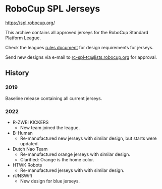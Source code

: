 # RoboCup SPL Jerseys

https://spl.robocup.org/

This archive contains all approved jerseys for the RoboCup Standard Platform League.

Check the leagues [rules document](https://spl.robocup.org/downloads/) for design requirements for jerseys.

Send new designs via e-mail to rc-spl-tc@lists.robocup.org for approval.

## History

### 2019

Baseline release containing all current jerseys.

### 2022

- R-ZWEI KICKERS
  - New team joined the league.
- B-Human
  - Re-manufactured new jerseys with similar design, but starts were updated.
- Dutch Nao Team
  - Re-manufactured orange jerseys with similar design.
  - Clarified: Orange is the home color.
- HTWK Robots
  - Re-manufactured jerseys with with similar design.
- rUNSWift
  - New design for blue jerseys.
